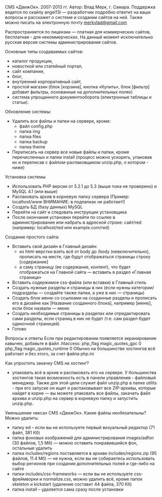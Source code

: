 CMS «ДвижОк». 2007-2013 гг. 
Автор: Влад Мерк, г. Самара.
Поддержка ведется по скайпу angel13i — разработчик подробно ответит на ваши вопросы и расскажет о системе и создании сайтов на ней. Также можно писать на электронную почту merkvlad@gmail.com

Распространяется по лицензии — платная для коммерческих сайтов, бесплатная - для некоммерческих.
На данный момент исключительно русская версия системы администрирования сайтов.

Основные типы создаваемых сайтов:
- каталог продукции,
- новостной или статейный портал,
- сайт компании,
- блог,
- внутренний корпоративный сайт,
- простой магазин (блок [корзина], кнопка «Купить», блок [фильтр] добавит фильтры, основанные на дополнительных полях)
- система упрощенного документооборота (электронные таблицы и статьи).

Обновление системы:
- Удалить все файлы и папки на сервере, кроме:
	- файл config.php
	- папка img
	- папка files
	- папка backup
	- папка theme
- Переписать на сервер все новые файлы и папки, кроме перечисленных и папки install (процесс можно ускорить, упаковав их и переписав с файлом-распаковщиком unzip.php, о котором - ниже)

Установка системы
- Использовать PHP версии от 5.2.1 до 5.3 (выше пока не проверено) и MySQL 4.1 (или выше)
- Распаковать архив в корневую папку сервера (Пример: localhost/www ВНИМАНИЕ: в подпапках не работает!)
- Создать БД (базу данных) MySQL
- Перейти на сайт и следовать инструкции установщика
- После окончания установки перейти по ссылке в администрирование или набрать в адресной строке: сайт/red (например: localhost/red или example.com/red)

Создание простого сайта:
- Вставить свой дизайн в Главный дизайн:
	- из html-верстки взять всё от body до /body (невключительно), прописать на месте, где будут отображаться страницы строку [содержание]
	- а саму страницу (ее содержание, контент), что будет отображаться на Главной сайта — вставить в раздел «Главная страница»
- Вставить содержимое css-файла (или вставки) в Главный стиль
- Создать нужные разделы и страницы в них (если нужны категории/подразделы — создайте также папки, а уже в них — страницы)
- Создать блок меню со ссылками на созданные разделы и прописать его в дизайне как [Название созданного блока], например [меню], если блок назвали — меню
- Создать необходимые страницы в разделах или отредактировать сами разделы, если страниц в них не будет (т.е. сам раздел будет одиночной страницей)
- Готово

Вопросы и ответы
Если при редактировании появляется экранирование кавычек, добавьте в файл .htaccess: 
php_flag magic_quotes_gpc 0
php_flag magic_quotes_runtime 0
Обычно на большинстве хостингов всё работает и без этого, за счет файла php.ini

Как упростить закачку CMS на хостинг?
- упаковать всё в архив и распаковать его на сервере. 
У большинства хостингов такая возможность есть в панели управления - файловый менеджер. Также для этой цели служит файл unzip.php в папке utilits - при его запуске он ищет и распаковывает все ZIP-архивы, которые найдет в корне — вы можете упаковать все файлы, закачать файл архива и unzip.php на сервер в корневую папку и запустить unzip.php.

Уменьшение «веса» CMS «ДвижОк». Какие файлы необязательны? Можно удалить:
- папку ed – если вы не используете первый визуальный редактор (71 файл, 381 Кб)
- папка фоновых изображений для администрирования images/adfon (30 файлов, 1,5 Мб) — можно оставить понравившийся фон, остальные удалить
- папка includes/regions поставляется в архиве includes/regions.zip (95 файлов, 11.4 Мб) — не нужна, если вы не собираетесь использовать выбор регионов при создании дополнительных полей и где-либо на сайте
- папки includes/css-frameworks — если вы не используете css-фреймворки и normalize.css, можно удалить всё, кроме папок skeleton и kickstart (удаление составит 44 файла, 370 Кб)
- папка install – удаляется сама сразу после установки